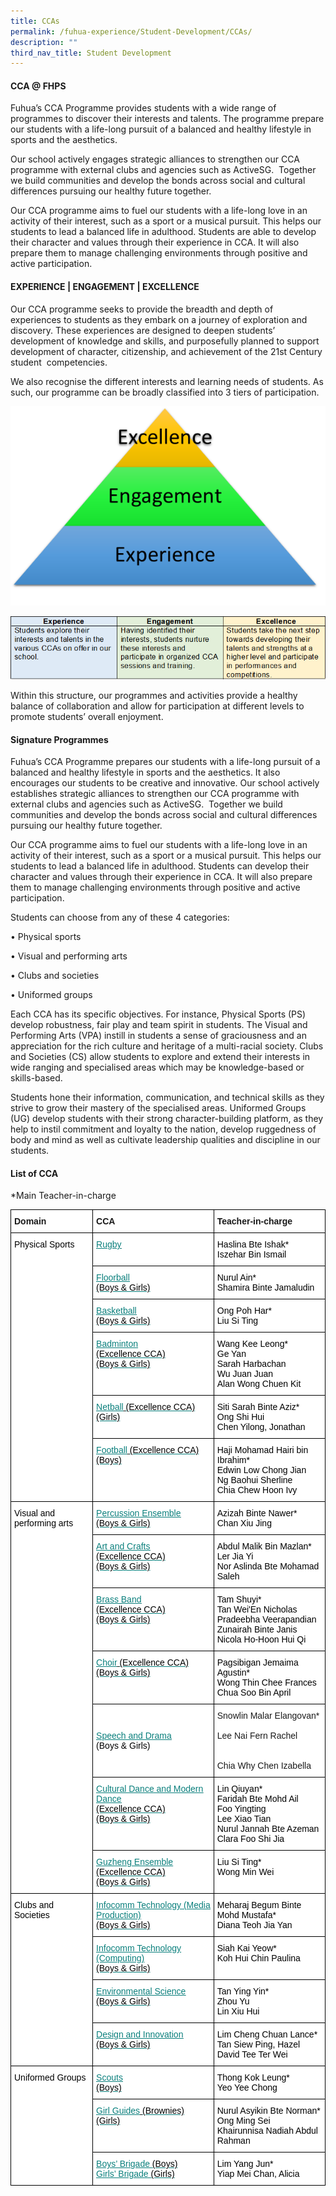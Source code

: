 ```yaml
---
title: CCAs
permalink: /fuhua-experience/Student-Development/CCAs/
description: ""
third_nav_title: Student Development
---
```

#### **CCA @ FHPS**


Fuhua’s CCA Programme provides students with a wide range of programmes to discover their interests and talents. The programme prepare our students with a life-long pursuit of a balanced and healthy lifestyle in sports and the aesthetics. 

  

Our school actively engages strategic alliances to strengthen our CCA programme with external clubs and agencies such as ActiveSG.  Together we build communities and develop the bonds across social and cultural differences pursuing our healthy future together.  

  

Our CCA programme aims to fuel our students with a life-long love in an activity of their interest, such as a sport or a musical pursuit. This helps our students to lead a balanced life in adulthood. Students are able to develop their character and values through their experience in CCA. It will also prepare them to manage challenging environments through positive and active participation.

#### **EXPERIENCE | ENGAGEMENT | EXCELLENCE**


Our CCA programme seeks to provide the breadth and depth of experiences to students as they embark on a journey of exploration and discovery. These experiences are designed to deepen students’ development of knowledge and skills, and purposefully planned to support development of character, citizenship, and achievement of the 21st Century student  competencies.

  

We also recognise the different interests and learning needs of students. As such, our programme can be broadly classified into 3 tiers of participation. 

  

![](/images/Fuhua%20Experience/Student%20Development/CCA/CCA/C1.png)

![](/images/Fuhua%20Experience/Student%20Development/CCA/CCA/C2.png)  

  

Within this structure, our programmes and activities provide a healthy balance of collaboration and allow for participation at different levels to promote students’ overall enjoyment.  

  

#### **Signature Programmes**


Fuhua’s CCA Programme prepares our students with a life-long pursuit of a balanced and healthy lifestyle in sports and the aesthetics. It also encourages our students to be creative and innovative. Our school actively establishes strategic alliances to strengthen our CCA programme with external clubs and agencies such as ActiveSG.  Together we build communities and develop the bonds across social and cultural differences pursuing our healthy future together.  

  

Our CCA programme aims to fuel our students with a life-long love in an activity of their interest, such as a sport or a musical pursuit. This helps our students to lead a balanced life in adulthood. Students can develop their character and values through their experience in CCA. It will also prepare them to manage challenging environments through positive and active participation.

  

Students can choose from any of these 4 categories:  

  

• Physical sports

• Visual and performing arts

• Clubs and societies

• Uniformed groups

  

Each CCA has its specific objectives. For instance, Physical Sports (PS) develop robustness, fair play and team spirit in students. The Visual and Performing Arts (VPA) instill in students a sense of graciousness and an appreciation for the rich culture and heritage of a multi-racial society. Clubs and Societies (CS) allow students to explore and extend their interests in wide ranging and specialised areas which may be knowledge-based or skills-based. 

  

Students hone their information, communication, and technical skills as they strive to grow their mastery of the specialised areas. Uniformed Groups (UG) develop students with their strong character-building platform, as they help to instil commitment and loyalty to the nation, develop ruggedness of body and mind as well as cultivate leadership qualities and discipline in our students.

#### **List of CCA**


\*Main Teacher-in-charge

<style type="text/css">
.tg  {border-collapse:collapse;border-spacing:0;}
.tg td{border-color:black;border-style:solid;border-width:1px;font-family:Arial, sans-serif;font-size:14px;
  overflow:hidden;padding:10px 5px;word-break:normal;}
.tg th{border-color:black;border-style:solid;border-width:1px;font-family:Arial, sans-serif;font-size:14px;
  font-weight:normal;overflow:hidden;padding:10px 5px;word-break:normal;}
.tg .tg-dgl5{background-color:#FFF;font-weight:bold;text-align:left;vertical-align:top}
.tg .tg-ktyi{background-color:#FFF;text-align:left;vertical-align:top}
.tg .tg-8v5g{background-color:#FFF;color:#0A7F7C;text-align:left;text-decoration:underline;vertical-align:top}
.tg .tg-zr06{background-color:#FFF;text-align:left;vertical-align:middle}
</style>
<table class="tg">
<thead>
  <tr>
    <th class="tg-dgl5">Domain</th>
    <th class="tg-dgl5">CCA</th>
    <th class="tg-dgl5">Teacher-in-charge</th>
  </tr>
</thead>
<tbody>
  <tr>
    <td class="tg-ktyi" rowspan="6"><span style="font-weight:normal;color:#000">Physical Sports</span><br><span style="font-weight:normal;color:#000"> </span></td>
    <td class="tg-8v5g"><a href="/ccas/Rugby/"><span style="font-weight:400;text-decoration:underline;color:#0A7F7C">Rugby </span></a></td>
    <td class="tg-ktyi"><span style="font-weight:normal;color:#000">Haslina Bte Ishak*</span><br><span style="font-weight:normal;color:#000">Iszehar Bin Ismail </span></td>
  </tr>
  <tr>
    <td class="tg-8v5g"><a href="/ccas/Floorball/"><span style="font-weight:400;text-decoration:underline;color:#0A7F7C">Floorball </span></a><br><span style="font-weight:normal;color:#000">(Boys &amp; Girls)</span></td>
    <td class="tg-ktyi"><span style="font-weight:normal;color:#000">Nurul Ain*</span><br><span style="font-weight:normal;color:#000">Shamira Binte Jamaludin</span></td>
  </tr>
  <tr>
    <td class="tg-8v5g"><a href="/ccas/Basketball/"><span style="font-weight:400;text-decoration:underline;color:#0A7F7C">Basketball</span></a><br><span style="font-weight:normal;color:#000">(Boys &amp; Girls)</span><br></td>
    <td class="tg-ktyi"><span style="font-weight:normal;color:#000">Ong Poh Har*</span><br><span style="font-weight:normal;color:#000">Liu Si Ting</span></td>
  </tr>
  <tr>
    <td class="tg-8v5g"><a href="/ccas/Badminton/"><span style="font-weight:400;text-decoration:underline;color:#0A7F7C">Badminton </span></a><br><span style="font-weight:normal;color:#000">(Excellence CCA)</span><br><span style="font-weight:normal;color:#000">(Boys &amp; Girls)</span><br></td>
    <td class="tg-ktyi"><span style="font-weight:normal;color:#000">Wang Kee Leong*</span><br><span style="font-weight:normal;color:#000">Ge Yan </span><br><span style="font-weight:normal;color:#000">Sarah Harbachan </span><br><span style="font-weight:normal;color:#000">Wu Juan Juan</span><br><span style="font-weight:normal;color:#000">Alan Wong Chuen Kit</span></td>
  </tr>
  <tr>
    <td class="tg-8v5g"><a href="/ccas/Netball/"><span style="font-weight:400;text-decoration:underline;color:#0A7F7C">Netball</span></a><a href="/ccas/Netball/"> </a><span style="font-weight:normal;color:#000">(Excellence CCA)</span><br><span style="font-weight:normal;color:#000">(Girls)</span></td>
    <td class="tg-ktyi"><span style="font-weight:normal;color:#000">Siti Sarah Binte Aziz*</span><br><span style="font-weight:normal;color:#000">Ong Shi Hui</span><br><span style="font-weight:normal;color:#000">Chen Yilong, Jonathan</span></td>
  </tr>
  <tr>
    <td class="tg-8v5g"><a href="/ccas/Football/"><span style="font-weight:400;text-decoration:underline;color:#0A7F7C">Football</span></a><a href="/ccas/Football/"> </a><span style="font-weight:normal;color:#000">(Excellence CCA)</span><br><span style="font-weight:normal;color:#000">(Boys)</span></td>
    <td class="tg-ktyi"><span style="font-weight:normal;color:#000">Haji Mohamad Hairi bin Ibrahim*</span><br><span style="font-weight:normal;color:#000">Edwin Low Chong Jian</span><br><span style="font-weight:normal;color:#000">Ng Baohui Sherline </span><br><span style="font-weight:normal;color:#000">Chia Chew Hoon Ivy</span></td>
  </tr>
  <tr>
    <td class="tg-ktyi" rowspan="7"><span style="font-weight:normal;color:#000">Visual and performing arts</span><br><span style="font-weight:normal;color:#000"> </span></td>
    <td class="tg-8v5g"><a href="/ccas/Percussion-Ensemble/"><span style="font-weight:400;text-decoration:underline;color:#0A7F7C">Percussion Ensemble</span></a><br><span style="font-weight:normal;color:#000">(Boys &amp; Girls)</span><br></td>
    <td class="tg-ktyi"><span style="font-weight:normal;color:#000">Azizah Binte Nawer*</span><br><span style="font-weight:normal;color:#000">Chan Xiu Jing</span></td>
  </tr>
  <tr>
    <td class="tg-8v5g"><a href="/ccas/Art-and-Crafts/"><span style="font-weight:400;text-decoration:underline;color:#0A7F7C">Art and Crafts</span></a><span style="font-weight:normal;color:#000"> </span><br><span style="font-weight:normal;color:#000">(Excellence CCA)</span><br><span style="font-weight:normal;color:#000">(Boys &amp; Girls)</span><br></td>
    <td class="tg-ktyi"><span style="font-weight:normal;color:#000">Abdul Malik Bin Mazlan*</span><br><span style="font-weight:normal;color:#000">Ler Jia Yi</span><br><span style="font-weight:normal;color:#000">Nor Aslinda Bte Mohamad Saleh</span></td>
  </tr>
  <tr>
    <td class="tg-8v5g"><a href="/ccas/Brass-Band/"><span style="font-weight:400;text-decoration:underline;color:#0A7F7C">Brass Band</span></a><br><span style="font-weight:normal;color:#000">(Excellence CCA)</span><br><span style="font-weight:normal;color:#000">(Boys &amp; Girls)</span><br></td>
    <td class="tg-ktyi"><span style="font-weight:normal;color:#000">Tam Shuyi*</span><br><span style="font-weight:normal;color:#000">Tan Wei'En Nicholas</span><br><span style="font-weight:normal;color:#000">Pradeebha Veerapandian</span><br><span style="font-weight:normal;color:#000">Zunairah Binte Janis</span><br><span style="font-weight:normal;color:#000">Nicola Ho-Hoon Hui Qi</span></td>
  </tr>
  <tr>
    <td class="tg-8v5g"><a href="/ccas/Choir/"><span style="font-weight:400;text-decoration:underline;color:#0A7F7C">Choir</span></a><a href="/ccas/Choir/"> </a><span style="font-weight:normal;color:#000">(Excellence CCA)</span><br><span style="font-weight:normal;color:#000">(Boys &amp; Girls)</span><br></td>
    <td class="tg-ktyi"><span style="font-weight:normal;color:#000">Pagsibigan Jemaima Agustin*</span><br><span style="font-weight:normal;color:#000">Wong Thin Chee Frances</span><br><span style="font-weight:normal;color:#000">Chua Soo Bin April</span></td>
  </tr>
  <tr>
    <td class="tg-zr06"> <a href="/ccas/Speech-and-Drama/"><span style="font-weight:400;text-decoration:underline;color:#0A7F7C;background-color:initial">Speech and Drama</span></a><br><span style="font-weight:normal;color:#000">(Boys &amp; Girls)</span></td>
    <td class="tg-zr06">Snowlin Malar Elangovan*<br><br>Lee Nai Fern Rachel<br><br><br><span style="background-color:initial">Chia Why Chen Izabella</span><br></td>
  </tr>
  <tr>
    <td class="tg-8v5g"><a href="/ccas/Cultural-Dance-and-Modern-Dance/"><span style="font-weight:400;text-decoration:underline;color:#0A7F7C">Cultural Dance and Modern Dance</span></a><br><span style="font-weight:normal;color:#000">(Excellence CCA)</span><br><span style="font-weight:normal;color:#000">(Boys &amp; Girls)</span><br></td>
    <td class="tg-ktyi"><span style="font-weight:normal;color:#000">Lin Qiuyan*</span><br><span style="font-weight:normal;color:#000">Faridah Bte Mohd Ail</span><br><span style="font-weight:normal;color:#000">Foo Yingting</span><br><span style="font-weight:normal;color:#000">Lee Xiao Tian</span><br><span style="font-weight:normal;color:#000">Nurul Jannah Bte Azeman</span><br><span style="font-weight:normal;color:#000">Clara Foo Shi Jia</span></td>
  </tr>
  <tr>
    <td class="tg-8v5g"><a href="/ccas/Guzheng-Ensemble/"><span style="font-weight:400;text-decoration:underline;color:#0A7F7C">Guzheng Ensemble</span></a><br><span style="font-weight:normal;color:#000">(Excellence CCA)</span><br><span style="font-weight:normal;color:#000">(Boys &amp; Girls)</span><br></td>
    <td class="tg-ktyi"><span style="font-weight:normal;color:#000">Liu Si Ting*</span><br><span style="font-weight:normal;color:#000">Wong Min Wei</span></td>
  </tr>
  <tr>
    <td class="tg-ktyi" rowspan="4"><span style="font-weight:normal;color:#000">Clubs and Societies</span></td>
    <td class="tg-8v5g"><a href="/ccas/Infocomm-Technology-Media-Production/"><span style="font-weight:400;text-decoration:underline;color:#0A7F7C">Infocomm Technology (Media Production)</span></a><br><span style="font-weight:normal;color:#000">(Boys &amp; Girls)</span><br></td>
    <td class="tg-ktyi"><span style="font-weight:normal;color:#000">Meharaj Begum Binte Mohd Mustafa*</span><br><span style="font-weight:normal;color:#000">Diana Teoh Jia Yan</span></td>
  </tr>
  <tr>
    <td class="tg-8v5g"><a href="/ccas/Infocomm-Technology-Computing/"><span style="font-weight:400;text-decoration:underline;color:#0A7F7C">Infocomm Technology (Computing)</span></a><br><span style="font-weight:normal;color:#000">(Boys &amp; Girls)</span><br></td>
    <td class="tg-ktyi"><span style="font-weight:normal;color:#000">Siah Kai Yeow*</span><br><span style="font-weight:normal;color:#000">Koh Hui Chin Paulina</span></td>
  </tr>
  <tr>
    <td class="tg-8v5g"><a href="/ccas/Environmental-Science/"><span style="font-weight:400;text-decoration:underline;color:#0A7F7C">Environmental Science</span></a><br><span style="font-weight:normal;color:#000">(Boys &amp; Girls)</span><br></td>
    <td class="tg-ktyi"><span style="font-weight:normal;color:#000">Tan Ying Yin*</span><br><span style="font-weight:normal;color:#000">Zhou Yu</span><br><span style="font-weight:normal;color:#000">Lin Xiu Hui</span></td>
  </tr>
  <tr>
    <td class="tg-8v5g"><a href="/ccas/Design-and-Innovation/"><span style="font-weight:400;text-decoration:underline;color:#0A7F7C">Design and Innovation</span></a><br><span style="font-weight:normal;color:#000">(Boys &amp; Girls)</span><br></td>
    <td class="tg-ktyi"><span style="font-weight:normal;color:#000">Lim Cheng Chuan Lance*</span><br><span style="font-weight:normal;color:#000">Tan Siew Ping, Hazel</span><br><span style="font-weight:normal;color:#000">David Tee Ter Wei</span></td>
  </tr>
  <tr>
    <td class="tg-ktyi" rowspan="3"><span style="font-weight:normal;color:#000">Uniformed Groups</span></td>
    <td class="tg-8v5g"><a href="/ccas/Scouts/"><span style="font-weight:400;text-decoration:underline;color:#0A7F7C">Scouts</span></a><br><span style="font-weight:normal;color:#000">(Boys)</span></td>
    <td class="tg-ktyi"><span style="font-weight:normal;color:#000">Thong Kok Leung*</span><br><span style="font-weight:normal;color:#000">Yeo Yee Chong</span></td>
  </tr>
  <tr>
    <td class="tg-8v5g"><a href="/ccas/Girl-Guides-Brownies/"><span style="font-weight:400;text-decoration:underline;color:#0A7F7C">Girl Guides</span></a><a href="/ccas/Girl-Guides-Brownies/"> </a><span style="font-weight:normal;color:#000">(Brownies)</span><br><span style="font-weight:normal;color:#000">(Girls)</span></td>
    <td class="tg-ktyi"><span style="font-weight:normal;color:#000">Nurul Asyikin Bte Norman*</span><br><span style="font-weight:normal;color:#000">Ong Ming Sei</span><br><span style="font-weight:normal;color:#000">Khairunnisa Nadiah Abdul Rahman</span></td>
  </tr>
  <tr>
    <td class="tg-8v5g"><a href="/ccas/Boys-Brigade/"><span style="font-weight:400;text-decoration:underline;color:#0A7F7C">Boys’ Brigade</span></a> <span style="font-weight:normal;color:#000">(Boys)</span><br><a href="/ccas/Girls-Brigade/"><span style="font-weight:400;text-decoration:underline;color:#0A7F7C">Girls’ Brigade</span></a> <span style="font-weight:normal;color:#000">(Girls)</span></td>
    <td class="tg-ktyi"><span style="font-weight:normal;color:#000">Lim Yang Jun*</span><br><span style="font-weight:normal;color:#000">Yiap Mei Chan, Alicia</span></td>
  </tr>
</tbody>
</table>